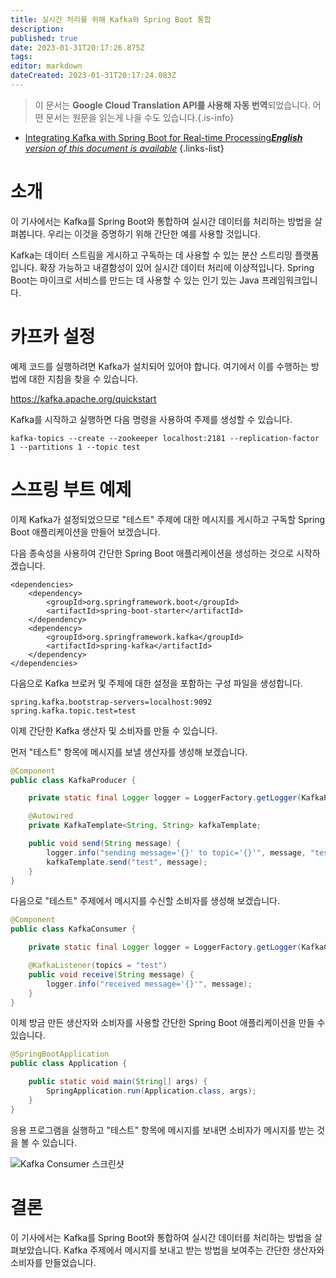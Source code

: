 ```yaml
---
title: 실시간 처리를 위해 Kafka와 Spring Boot 통합
description: 
published: true
date: 2023-01-31T20:17:26.875Z
tags: 
editor: markdown
dateCreated: 2023-01-31T20:17:24.083Z
---
```


> 이 문서는 **Google Cloud Translation API를 사용해 자동 번역**되었습니다.
어떤 문서는 원문을 읽는게 나을 수도 있습니다.{.is-info}

- [Integrating Kafka with Spring Boot for Real-time Processing***English** version of this document is available*](/en/Knowledge-base/Backend/integrating-kafka-with-spring-boot-for-real-time-processing)
{.links-list}



# 소개

이 기사에서는 Kafka를 Spring Boot와 통합하여 실시간 데이터를 처리하는 방법을 살펴봅니다. 우리는 이것을 증명하기 위해 간단한 예를 사용할 것입니다.

Kafka는 데이터 스트림을 게시하고 구독하는 데 사용할 수 있는 분산 스트리밍 플랫폼입니다. 확장 가능하고 내결함성이 있어 실시간 데이터 처리에 이상적입니다. Spring Boot는 마이크로 서비스를 만드는 데 사용할 수 있는 인기 있는 Java 프레임워크입니다.

# 카프카 설정

예제 코드를 실행하려면 Kafka가 설치되어 있어야 합니다. 여기에서 이를 수행하는 방법에 대한 지침을 찾을 수 있습니다.

https://kafka.apache.org/quickstart

Kafka를 시작하고 실행하면 다음 명령을 사용하여 주제를 생성할 수 있습니다.

```
kafka-topics --create --zookeeper localhost:2181 --replication-factor 1 --partitions 1 --topic test
```

# 스프링 부트 예제

이제 Kafka가 설정되었으므로 "테스트" 주제에 대한 메시지를 게시하고 구독할 Spring Boot 애플리케이션을 만들어 보겠습니다.

다음 종속성을 사용하여 간단한 Spring Boot 애플리케이션을 생성하는 것으로 시작하겠습니다.

```
<dependencies>
    <dependency>
        <groupId>org.springframework.boot</groupId>
        <artifactId>spring-boot-starter</artifactId>
    </dependency>
    <dependency>
        <groupId>org.springframework.kafka</groupId>
        <artifactId>spring-kafka</artifactId>
    </dependency>
</dependencies>
```

다음으로 Kafka 브로커 및 주제에 대한 설정을 포함하는 구성 파일을 생성합니다.

```
spring.kafka.bootstrap-servers=localhost:9092
spring.kafka.topic.test=test
```

이제 간단한 Kafka 생산자 및 소비자를 만들 수 있습니다.

먼저 "테스트" 항목에 메시지를 보낼 생산자를 생성해 보겠습니다.

```java
@Component
public class KafkaProducer {

    private static final Logger logger = LoggerFactory.getLogger(KafkaProducer.class);

    @Autowired
    private KafkaTemplate<String, String> kafkaTemplate;

    public void send(String message) {
        logger.info("sending message='{}' to topic='{}'", message, "test");
        kafkaTemplate.send("test", message);
    }
}
```

다음으로 "테스트" 주제에서 메시지를 수신할 소비자를 생성해 보겠습니다.

```java
@Component
public class KafkaConsumer {

    private static final Logger logger = LoggerFactory.getLogger(KafkaConsumer.class);

    @KafkaListener(topics = "test")
    public void receive(String message) {
        logger.info("received message='{}'", message);
    }
}
```

이제 방금 만든 생산자와 소비자를 사용할 간단한 Spring Boot 애플리케이션을 만들 수 있습니다.

```java
@SpringBootApplication
public class Application {

    public static void main(String[] args) {
        SpringApplication.run(Application.class, args);
    }
}
```

응용 프로그램을 실행하고 "테스트" 항목에 메시지를 보내면 소비자가 메시지를 받는 것을 볼 수 있습니다.

![Kafka Consumer 스크린샷](kafka-consumer.png)

# 결론

이 기사에서는 Kafka를 Spring Boot와 통합하여 실시간 데이터를 처리하는 방법을 살펴보았습니다. Kafka 주제에서 메시지를 보내고 받는 방법을 보여주는 간단한 생산자와 소비자를 만들었습니다.